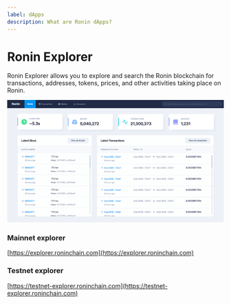 ```yaml
---
label: dApps
description: What are Ronin dApps?
---
```


# Ronin Explorer

Ronin Explorer allows you to explore and search the Ronin blockchain for transactions, addresses, tokens, prices, and other activities taking place on Ronin.

![Explorer](assets/explorer.png)

### Mainnet explorer

[https://explorer.roninchain.com](https://explorer.roninchain.com)

### Testnet explorer

[https://testnet-explorer.roninchain.com](https://testnet-explorer.roninchain.com)
